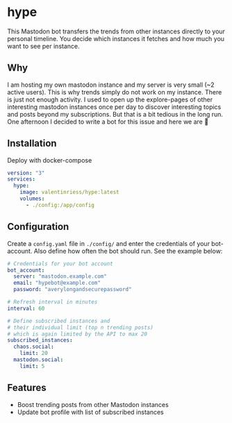 # hype
This Mastodon bot transfers the trends from other instances directly to your personal timeline. You decide which instances it fetches and how much you want to see per instance.

## Why
I am hosting my own mastodon instance and my server is very small (~2 active users). This is why trends simply do not work on my instance. There is just not enough activity. I used to open up the explore-pages of other interesting mastodon instances once per day to discover interesting topics and posts beyond my subscriptions. But that is a bit tedious in the long run. One afternoon I decided to write a bot for this issue and here we are :tada:

## Installation
Deploy with docker-compose

```yaml
version: "3"
services:
  hype:
    image: valentinriess/hype:latest
    volumes:
      - ./config:/app/config
```



## Configuration

Create a `config.yaml` file in `./config/` and enter the credentials of your bot-account. Also define how often the bot should run. See the example below:

```yaml
# Credentials for your bot account
bot_account:
  server: "mastodon.example.com"
  email: "hypebot@example.com"
  password: "averylongandsecurepassword"

# Refresh interval in minutes
interval: 60

# Define subscribed instances and 
# their individual limit (top n trending posts)
# which is again limited by the API to max 20
subscribed_instances:
  chaos.social:
    limit: 20
  mastodon.social:
    limit: 5
```

## Features

- Boost trending posts from other Mastodon instances
- Update bot profile with list of subscribed instances
